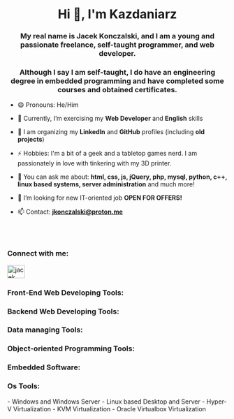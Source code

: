 <!--
**Kazdaniarz/Kazdaniarz** is a ✨ _special_ ✨ repository because its `README.md` (this file) appears on your GitHub profile.
-->

<!-- Languages and Tools icons -->
<link rel="stylesheet" type='text/css' href="https://cdn.jsdelivr.net/gh/devicons/devicon@latest/devicon.min.css" />

<h1 align="center">Hi 👋, I'm Kazdaniarz</h1>
<h3 align="center">My real name is Jacek Konczalski, and I am a young and passionate freelance, self-taught programmer, and web developer.</h3>
<h3 align="center">Although I say I am self-taught, I do have an engineering degree in embedded programming and have completed some courses and obtained certificates.</h3>

- 😄 Pronouns: He/Him
  
- 🌱 Currently, I’m exercising my **Web Developer** and **English** skills

- 🌱 I am organizing my **LinkedIn** and **GitHub** profiles (including **old projects**)

- ⚡ Hobbies: I'm a bit of a geek and a tabletop games nerd. I am passionately in love with tinkering with my 3D printer.

- 💬 You can ask me about: **html, css, js, jQuery, php, mysql, python, c++, linux based systems, server administration** and much more!

- 👯 I’m looking for new IT-oriented job **OPEN FOR OFFERS!**

- 📫 Contact: **jkonczalski@proton.me**

<br>
<br>
<h3 align="left">Connect with me:</h3>
<p align="left">
<a href="https://www.linkedin.com/in/jacek-konczalski-2684232b6" target="blank"><img align="center" src="https://raw.githubusercontent.com/rahuldkjain/github-profile-readme-generator/master/src/images/icons/Social/linked-in-alt.svg" alt="jacek konczalski" height="30" width="40" /></a>
</p>

<h3 align="left">Front-End Web Developing Tools:</h3>
<p align="left">
  <i class="devicon-html5-plain-wordmark"></i>
  <i class="devicon-css3-plain-wordmark"></i>
  <i class="devicon-javascript-plain"></i>
  <i class="devicon-jquery-plain-wordmark"></i>
  <i class="devicon-react-original-wordmark"></i>
  <i class="devicon-sass-original"></i>
  <i class="devicon-bootstrap-plain-wordmark"></i>
  <i class="devicon-wordpress-plain-wordmark"></i>
  <i style="background-image: url('https://static.thenounproject.com/png/4147235-200.png'); size 25px; background-size: cover;"></i>
</p>
<h3 align="left">Backend Web Developing Tools:</h3>
<p align="left">
  <i class="devicon-php-plain"></i>
</p>
<h3 align="left">Data managing Tools:</h3>
<p align="left">
  <i class="devicon-mysql-plain-wordmark"></i>
  <i class="devicon-postgresql-plain-wordmark"></i>
</p>
<h3 align="left">Object-oriented Programming Tools:</h3>
<p align="left">
  <i class="devicon-cplusplus-plain"></i>
  <i class="devicon-python-plain-wordmark"></i>
  <i class="devicon-bash-plain"></i>
</p>
<h3 align="left">Embedded Software:</h3>
<p align="left">
  <i class="devicon-arduino-plain-wordmark"></i>
  <i class="devicon-raspberrypi-plain-wordmark"></i>
</p>
<h3 align="left">Os Tools:</h3>
<p align="left">
  - Windows and Windows Server
  - Linux based Desktop and Server
  - Hyper-V Virtualization
  - KVM Virtualization
  - Oracle Virtualbox Virtualization
</p>

